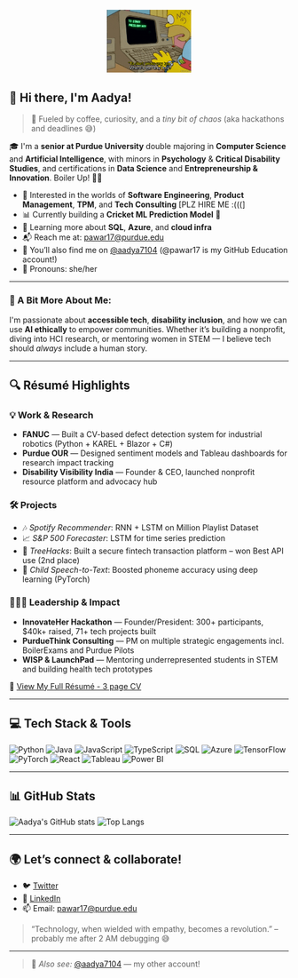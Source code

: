 <p align="center">
  <img src="./assets/Simpsons.gif"  width="30%"/>
</p>

## 👋 Hi there, I'm Aadya!

> 🚀 Fueled by coffee, curiosity, and a *tiny bit of chaos* (aka hackathons and deadlines 😅)

🎓 I'm a **senior at Purdue University** double majoring in **Computer Science** and **Artificial Intelligence**, with minors in **Psychology** & **Critical Disability Studies**, and certifications in **Data Science** and **Entrepreneurship & Innovation**. Boiler Up! 🖤💛

- 💼 Interested in the worlds of **Software Engineering**, **Product Management**, **TPM**, and **Tech Consulting** [PLZ HIRE ME :(((]
- 📊 Currently building a **Cricket ML Prediction Model** 🏏
- 💬 Learning more about **SQL**, **Azure**, and **cloud infra**
- 📬 Reach me at: pawar17@purdue.edu
- 🔄 You’ll also find me on [@aadya7104](https://github.com/aadya7104) (@pawar17 is my GitHub Education account!)
- 💁 Pronouns: she/her

---

### 🧠 A Bit More About Me:

I'm passionate about **accessible tech**, **disability inclusion**, and how we can use **AI ethically** to empower communities. Whether it’s building a nonprofit, diving into HCI research, or mentoring women in STEM — I believe tech should *always* include a human story.

---

## 🔍 Résumé Highlights

### 💡 Work & Research
- **FANUC** — Built a CV-based defect detection system for industrial robotics (Python + KAREL + Blazor + C#)
- **Purdue OUR** — Designed sentiment models and Tableau dashboards for research impact tracking
- **Disability Visibility India** — Founder & CEO, launched nonprofit resource platform and advocacy hub

### 🛠️ Projects
- 🎶 *Spotify Recommender*: RNN + LSTM on Million Playlist Dataset
- 📈 *S&P 500 Forecaster*: LSTM for time series prediction
- 🧠 *TreeHacks*: Built a secure fintech transaction platform – won Best API use (2nd place)
- 🦻 *Child Speech-to-Text*: Boosted phoneme accuracy using deep learning (PyTorch)

### 👩🏽‍💻 Leadership & Impact
- **InnovateHer Hackathon** — Founder/President: 300+ participants, $40k+ raised, 71+ tech projects built  
- **PurdueThink Consulting** — PM on multiple strategic engagements incl. BoilerExams and Purdue Pilots  
- **WISP & LaunchPad** — Mentoring underrepresented students in STEM and building health tech prototypes  

📎 [View My Full Résumé - 3 page CV](https://docs.google.com/document/d/1Ju6e-mVTXWJqo8gsHTJC2ZR7HgV0ixd_/edit?usp=sharing)

---

## 💻 Tech Stack & Tools

![Python](https://img.shields.io/badge/Python-3776AB?style=flat&logo=python&logoColor=white)
![Java](https://img.shields.io/badge/Java-007396?style=flat&logo=java&logoColor=white)
![JavaScript](https://img.shields.io/badge/JavaScript-F7DF1E?style=flat&logo=javascript&logoColor=black)
![TypeScript](https://img.shields.io/badge/TypeScript-3178C6?style=flat&logo=typescript&logoColor=white)
![SQL](https://img.shields.io/badge/SQL-003B57?style=flat&logo=mysql&logoColor=white)
![Azure](https://img.shields.io/badge/Azure-0078D4?style=flat&logo=microsoft-azure&logoColor=white)
![TensorFlow](https://img.shields.io/badge/TensorFlow-FF6F00?style=flat&logo=tensorflow&logoColor=white)
![PyTorch](https://img.shields.io/badge/PyTorch-EE4C2C?style=flat&logo=pytorch&logoColor=white)
![React](https://img.shields.io/badge/React-20232A?style=flat&logo=react&logoColor=61DAFB)
![Tableau](https://img.shields.io/badge/Tableau-E97627?style=flat&logo=tableau&logoColor=white)
![Power BI](https://img.shields.io/badge/PowerBI-F2C811?style=flat&logo=powerbi&logoColor=white)

---

## 📊 GitHub Stats

![Aadya's GitHub stats](https://github-readme-stats.vercel.app/api?username=pawar17&show_icons=true&theme=react)
![Top Langs](https://github-readme-stats.vercel.app/api/top-langs/?username=pawar17&layout=compact&theme=react)

---

## 🌍 Let’s connect & collaborate!

- 🐦 [Twitter](https://twitter.com)
- 💼 [LinkedIn](https://linkedin.com)
- 📫 Email: pawar17@purdue.edu

> “Technology, when wielded with empathy, becomes a revolution.” – probably me after 2 AM debugging 😅

---

> 🔁 _Also see:_ [@aadya7104](https://github.com/aadya7104) — my other account!

